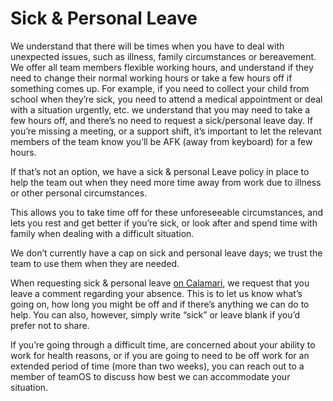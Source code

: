 # Sick & Personal Leave 

We understand that there will be times when you have to deal with unexpected issues, such as illness, family circumstances or bereavement. We offer all team members flexible working hours, and understand if they need to change their normal working hours or take a few hours off if something comes up. For example, if you need to collect your child from school when they’re sick, you need to attend a medical appointment or deal with a situation urgently, etc. we understand that you may need to take a few hours off, and there’s no need to request a sick/personal leave day. If you’re missing a meeting, or a support shift, it’s important to let the relevant members of the team know you’ll be AFK (away from keyboard) for a few hours.

If that’s not an option, we have a sick & personal Leave policy in place to help the team out when they need more time away from work due to illness or other personal circumstances. 

This allows you to take time off for these unforeseeable circumstances, and lets you rest and get better if you’re sick, or look after and spend time with family when dealing with a difficult situation. 

We don’t currently have a cap on sick and personal leave days; we trust the team to use them when they are needed. 

When requesting sick & personal leave [on Calamari](https://github.com/balena-io/balena-io/wiki/Calamari), we request that you leave a comment regarding your absence. This is to let us know what’s going on, how long you might be off and if there’s anything we can do to help. You can also, however, simply write “sick” or leave blank if you’d prefer not to share. 

If you’re going through a difficult time, are concerned about your ability to work for health reasons, or if you are going to need to be off work for an extended period of time (more than two weeks), you can reach out to a member of teamOS to discuss how best we can accommodate your situation. 